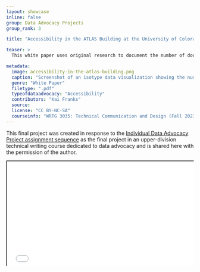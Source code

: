 ```yaml
---
layout: showcase
inline: false
group: Data Advocacy Projects
group_rank: 3

title: "Accessibility in the ATLAS Building at the University of Colorado Boulder"

teaser: >
  This white paper uses original research to document the number of doors that can and cannot be opened using push buttons in the ATLAS building at the University of Colorado Boulder. It finds that the ATLAS building is in compliance with minimum ADA requirements, but advocates for additional push buttons to improve accessibility on exterior doors and the entrances to popular workspaces and labs..

metadata:
  image: accessibility-in-the-atlas-building.png
  caption: "Screenshot of an isotype data visualization showing the number of doors with and without functioning push buttons in the ATLAS building at the University of Colorado Boulder"
  genre: "White Paper"
  filetype: ".pdf"
  typeofdataadvocacy: "Accessibility"
  contributors: "Kai Franks"
  source:
  license: "CC BY-NC-SA"
  courseinfo: "WRTG 3035: Technical Communication and Design (Fall 2023, taught by Nathan Pieplow at the University of Colorado Boulder)"
---
```


This final project was created in response to the [Individual Data Advocacy Project assignment sequence](https://da4asandbox.github.io/curricularsite/cards/individual-data-advocacy-project) as the final project in an upper-division technical writing course dedicated to data advocacy and is shared here with the permission of the author.

<div style="position: relative; padding-bottom: 56.25%; height: 0; overflow: hidden;"><iframe src="../assets/pdf/accessibility-in-the-atlas-building.pdf" width="100%" title="Accessibility in the ATLAS Building at the University of Colorado Boulder" style="border:2px #323639 solid; position: absolute; top: 0; left: 0; right: 0; bottom: 0; height: 100%; max-width: 100%;"></iframe></div>
